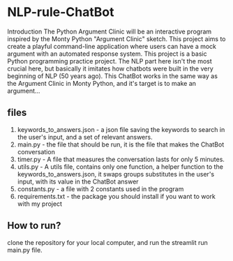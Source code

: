 # NLP-rule-ChatBot

Introduction
The Python Argument Clinic will be an interactive program inspired by the Monty Python "Argument Clinic" sketch. 
This project aims to create a playful command-line application where users can have a mock argument with an automated response system.
This project is a basic Python programming practice project. The NLP part here isn't the most crucial here, but basically it imitates how chatbots were built in the very beginning of NLP (50 years ago). This ChatBot works in the same way as the Argument Clinic in Monty Python, and it's target is to make an argument...


## files
1. keywords_to_answers.json - a json file saving the keywords to search in the user's input, and a set of relevant 
answers. 
2. main.py - the file that should be run, it is the file that makes the ChatBot conversation
3. timer.py - A file that measures the conversation lasts for only 5 minutes. 
4. utils.py - A utils file, contains only one function, a helper function to the keywords_to_answers.json, it swaps 
groups substitutes in the user's input, with its value in the ChatBot answer
5. constants.py - a file with 2 constants used in the program
6. requirements.txt - the package you should install if you want to work with my project

## How to run?
clone the repository for your local computer, and run the streamlit run main.py file.
